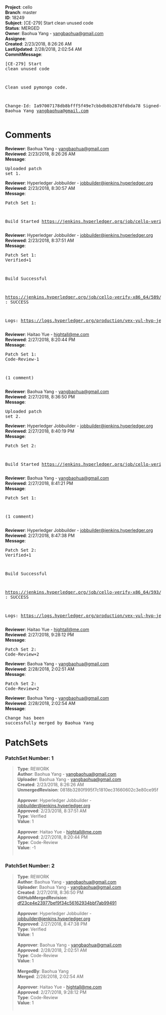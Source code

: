 <strong>Project</strong>: cello<br><strong>Branch</strong>: master<br><strong>ID</strong>: 18249<br><strong>Subject</strong>: [CE-279] Start clean unused code<br><strong>Status</strong>: MERGED<br><strong>Owner</strong>: Baohua Yang - yangbaohua@gmail.com<br><strong>Assignee</strong>:<br><strong>Created</strong>: 2/23/2018, 8:26:26 AM<br><strong>LastUpdated</strong>: 2/28/2018, 2:02:54 AM<br><strong>CommitMessage</strong>:<br><pre>[CE-279] Start clean unused code

Clean used pymongo code.

Change-Id: Ia97007178db8bfff5f49e7cbbdb8b287dfdbda78
Signed-off-by: Baohua Yang <yangbaohua@gmail.com>
</pre><h1>Comments</h1><strong>Reviewer</strong>: Baohua Yang - yangbaohua@gmail.com<br><strong>Reviewed</strong>: 2/23/2018, 8:26:26 AM<br><strong>Message</strong>: <pre>Uploaded patch set 1.</pre><strong>Reviewer</strong>: Hyperledger Jobbuilder - jobbuilder@jenkins.hyperledger.org<br><strong>Reviewed</strong>: 2/23/2018, 8:30:57 AM<br><strong>Message</strong>: <pre>Patch Set 1:

Build Started https://jenkins.hyperledger.org/job/cello-verify-x86_64/589/</pre><strong>Reviewer</strong>: Hyperledger Jobbuilder - jobbuilder@jenkins.hyperledger.org<br><strong>Reviewed</strong>: 2/23/2018, 8:37:51 AM<br><strong>Message</strong>: <pre>Patch Set 1: Verified+1

Build Successful 

https://jenkins.hyperledger.org/job/cello-verify-x86_64/589/ : SUCCESS

Logs: https://logs.hyperledger.org/production/vex-yul-hyp-jenkins-3/cello-verify-x86_64/589</pre><strong>Reviewer</strong>: Haitao Yue - hightall@me.com<br><strong>Reviewed</strong>: 2/27/2018, 8:20:44 PM<br><strong>Message</strong>: <pre>Patch Set 1: Code-Review-1

(1 comment)</pre><strong>Reviewer</strong>: Baohua Yang - yangbaohua@gmail.com<br><strong>Reviewed</strong>: 2/27/2018, 8:36:50 PM<br><strong>Message</strong>: <pre>Uploaded patch set 2.</pre><strong>Reviewer</strong>: Hyperledger Jobbuilder - jobbuilder@jenkins.hyperledger.org<br><strong>Reviewed</strong>: 2/27/2018, 8:40:19 PM<br><strong>Message</strong>: <pre>Patch Set 2:

Build Started https://jenkins.hyperledger.org/job/cello-verify-x86_64/593/</pre><strong>Reviewer</strong>: Baohua Yang - yangbaohua@gmail.com<br><strong>Reviewed</strong>: 2/27/2018, 8:41:21 PM<br><strong>Message</strong>: <pre>Patch Set 1:

(1 comment)</pre><strong>Reviewer</strong>: Hyperledger Jobbuilder - jobbuilder@jenkins.hyperledger.org<br><strong>Reviewed</strong>: 2/27/2018, 8:47:38 PM<br><strong>Message</strong>: <pre>Patch Set 2: Verified+1

Build Successful 

https://jenkins.hyperledger.org/job/cello-verify-x86_64/593/ : SUCCESS

Logs: https://logs.hyperledger.org/production/vex-yul-hyp-jenkins-3/cello-verify-x86_64/593</pre><strong>Reviewer</strong>: Haitao Yue - hightall@me.com<br><strong>Reviewed</strong>: 2/27/2018, 9:28:12 PM<br><strong>Message</strong>: <pre>Patch Set 2: Code-Review+2</pre><strong>Reviewer</strong>: Baohua Yang - yangbaohua@gmail.com<br><strong>Reviewed</strong>: 2/28/2018, 2:02:51 AM<br><strong>Message</strong>: <pre>Patch Set 2: Code-Review+2</pre><strong>Reviewer</strong>: Baohua Yang - yangbaohua@gmail.com<br><strong>Reviewed</strong>: 2/28/2018, 2:02:54 AM<br><strong>Message</strong>: <pre>Change has been successfully merged by Baohua Yang</pre><h1>PatchSets</h1><h3>PatchSet Number: 1</h3><blockquote><strong>Type</strong>: REWORK<br><strong>Author</strong>: Baohua Yang - yangbaohua@gmail.com<br><strong>Uploader</strong>: Baohua Yang - yangbaohua@gmail.com<br><strong>Created</strong>: 2/23/2018, 8:26:26 AM<br><strong>UnmergedRevision</strong>: 0818b3280f995f7c1810ec31660602c3e80ce95f<br><br><strong>Approver</strong>: Hyperledger Jobbuilder - jobbuilder@jenkins.hyperledger.org<br><strong>Approved</strong>: 2/23/2018, 8:37:51 AM<br><strong>Type</strong>: Verified<br><strong>Value</strong>: 1<br><br><strong>Approver</strong>: Haitao Yue - hightall@me.com<br><strong>Approved</strong>: 2/27/2018, 8:20:44 PM<br><strong>Type</strong>: Code-Review<br><strong>Value</strong>: -1<br><br></blockquote><h3>PatchSet Number: 2</h3><blockquote><strong>Type</strong>: REWORK<br><strong>Author</strong>: Baohua Yang - yangbaohua@gmail.com<br><strong>Uploader</strong>: Baohua Yang - yangbaohua@gmail.com<br><strong>Created</strong>: 2/27/2018, 8:36:50 PM<br><strong>GitHubMergedRevision</strong>: [df23ce4e23977bef9f34c56162934bbf7ab99491](https://github.com/hyperledger/cello/commit/df23ce4e23977bef9f34c56162934bbf7ab99491)<br><br><strong>Approver</strong>: Hyperledger Jobbuilder - jobbuilder@jenkins.hyperledger.org<br><strong>Approved</strong>: 2/27/2018, 8:47:38 PM<br><strong>Type</strong>: Verified<br><strong>Value</strong>: 1<br><br><strong>Approver</strong>: Baohua Yang - yangbaohua@gmail.com<br><strong>Approved</strong>: 2/28/2018, 2:02:51 AM<br><strong>Type</strong>: Code-Review<br><strong>Value</strong>: 1<br><br><strong>MergedBy</strong>: Baohua Yang<br><strong>Merged</strong>: 2/28/2018, 2:02:54 AM<br><br><strong>Approver</strong>: Haitao Yue - hightall@me.com<br><strong>Approved</strong>: 2/27/2018, 9:28:12 PM<br><strong>Type</strong>: Code-Review<br><strong>Value</strong>: 1<br><br></blockquote>